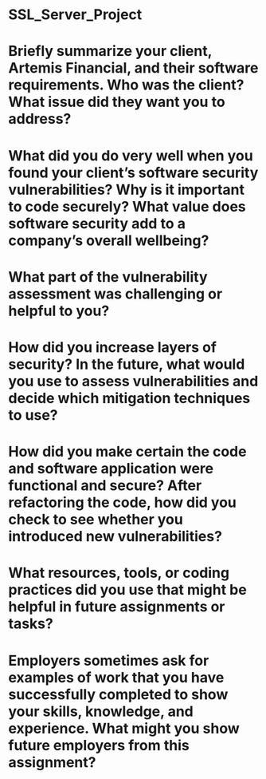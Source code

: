 # SSL_Server_Project

# Briefly summarize your client, Artemis Financial, and their software requirements. Who was the client? What issue did they want you to address?
  

# What did you do very well when you found your client’s software security vulnerabilities? Why is it important to code securely? What value does software security add to a company’s overall wellbeing?

# What part of the vulnerability assessment was challenging or helpful to you?

# How did you increase layers of security? In the future, what would you use to assess vulnerabilities and decide which mitigation techniques to use?
    
# How did you make certain the code and software application were functional and secure? After refactoring the code, how did you check to see whether you introduced new vulnerabilities?
    
# What resources, tools, or coding practices did you use that might be helpful in future assignments or tasks?
    
# Employers sometimes ask for examples of work that you have successfully completed to show your skills, knowledge, and experience. What might you show future employers from this assignment?
